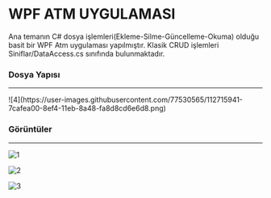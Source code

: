 
# WPF ATM UYGULAMASI
Ana temanın C# dosya işlemleri(Ekleme-Silme-Güncelleme-Okuma) olduğu basit bir WPF Atm uygulaması yapılmıştır. Klasik CRUD işlemleri Siniflar/DataAccess.cs sınıfında bulunmaktadır.

### Dosya Yapısı
<hr>
![4](https://user-images.githubusercontent.com/77530565/112715941-7cafea00-8ef4-11eb-8a48-fa8d8cd6e6d8.png)


### Görüntüler
<hr>

![1](https://user-images.githubusercontent.com/77530565/112715841-dd8af280-8ef3-11eb-8223-13f2479b55ee.png)


![2](https://user-images.githubusercontent.com/77530565/112715842-de238900-8ef3-11eb-977b-e957b66b7e04.png)

![3](https://user-images.githubusercontent.com/77530565/112715843-debc1f80-8ef3-11eb-9244-e865235ebb48.png)
